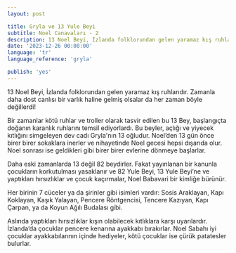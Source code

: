 ```yaml
---
layout: post

title: Gryla ve 13 Yule Beyi
subtitle: Noel Canavaları - 2
description: 13 Noel Beyi, İzlanda folklorundan gelen yaramaz kış ruhlarıdır. Zamanla daha dost canlısı bir varlık haline gelmiş olsalar da her zaman böyle değillerdi!
date: '2023-12-26 00:00:00'
language: 'tr'
language_reference: 'gryla'

publish: 'yes'
---
```


13 Noel Beyi, İzlanda folklorundan gelen yaramaz kış ruhlarıdır. Zamanla daha dost canlısı bir varlık haline gelmiş olsalar da her zaman böyle değillerdi!

Bir zamanlar kötü ruhlar ve troller olarak tasvir edilen bu 13 Bey, başlangıçta doğanın karanlık ruhlarını temsil ediyorlardı. Bu beyler, açlığı ve yiyecek kıtlığını simgeleyen dev cadı Gryla'nın 13 oğludur. Noel’den 13 gün önce birer birer sokaklara inerler ve nihayetinde Noel gecesi hepsi dışarıda olur. Noel sonrası ise geldikleri gibi birer birer evlerine dönmeye başlarlar. 

Daha eski zamanlarda 13 değil 82 beydirler. Fakat yayınlanan bir kanunla çocukların korkutulması yasaklanır ve 82 Yule Beyi, 13 Yule Beyi’ne ve yaptıkları hırsızlıklar ve çocuk kaçırmalar, Noel Babavari bir kimliğe bürünür. 

Her birinin 7 cüceler ya da şirinler gibi isimleri vardır: 
Sosis Araklayan, Kapı Koklayan, Kaşık Yalayan, Pencere Röntgencisi, Tencere Kazıyan, Kapı Çarpan, ya da Koyun Ağılı Budalası gibi. 

Aslında yaptıkları hırsızlıklar kışın olabilecek kıtlıklara karşı uyarılardır. 
İzlanda’da çocuklar pencere kenarına ayakkabı bırakırlar. Noel Sabahı iyi çocuklar ayakkabılarının içinde hediyeler, kötü çocuklar ise çürük patatesler bulurlar. 

